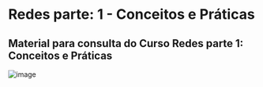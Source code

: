 # Redes parte: 1 - Conceitos e Práticas
## Material para consulta do Curso Redes parte 1: Conceitos e Práticas

![image](https://user-images.githubusercontent.com/67373586/214284005-6d2c3335-bb80-4218-9867-ea1d1b34fe46.png)
